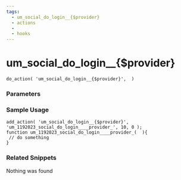 ```yaml
---
tags: 
  - um_social_do_login__{$provider}
  - actions
  - 
  - hooks
---
```

# um\_social\_do\_login\_\_{$provider}

``` php:no-line-numbers
do_action( 'um_social_do_login__{$provider}',  )
```
<div class='hook-sep'></div>

### Parameters

<div class='hook-sep'></div>



### Sample Usage

``` php:no-line-numbers
add_action( 'um_social_do_login__{$provider}', 'um_1192023_social_do_login____provider_', 10, 0 );
function um_1192023_social_do_login____provider_(  ){
 // do something
}
```
<div class='hook-sep'></div>



### Related Snippets

Nothing was found

